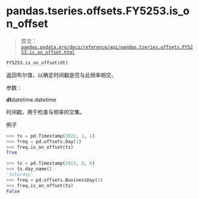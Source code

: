 # pandas.tseries.offsets.FY5253.is_on_offset

> 原文：[`pandas.pydata.org/docs/reference/api/pandas.tseries.offsets.FY5253.is_on_offset.html`](https://pandas.pydata.org/docs/reference/api/pandas.tseries.offsets.FY5253.is_on_offset.html)

```py
FY5253.is_on_offset(dt)
```

返回布尔值，以确定时间戳是否与此频率相交。

参数：

**dt**datetime.datetime

时间戳，用于检查与频率的交集。

例子

```py
>>> ts = pd.Timestamp(2022, 1, 1)
>>> freq = pd.offsets.Day(1)
>>> freq.is_on_offset(ts)
True 
```

```py
>>> ts = pd.Timestamp(2022, 8, 6)
>>> ts.day_name()
'Saturday'
>>> freq = pd.offsets.BusinessDay(1)
>>> freq.is_on_offset(ts)
False 
```
